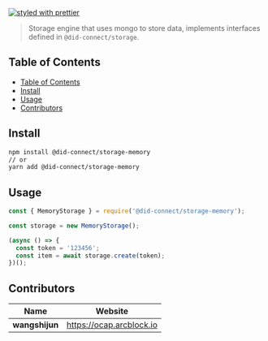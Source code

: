 [![styled with prettier](https://img.shields.io/badge/styled_with-prettier-ff69b4.svg)](https://github.com/prettier/prettier)

> Storage engine that uses mongo to store data, implements interfaces defined in `@did-connect/storage`.

## Table of Contents

- [Table of Contents](#table-of-contents)
- [Install](#install)
- [Usage](#usage)
- [Contributors](#contributors)

## Install

```sh
npm install @did-connect/storage-memory
// or
yarn add @did-connect/storage-memory
```

## Usage

```js
const { MemoryStorage } = require('@did-connect/storage-memory');

const storage = new MemoryStorage();

(async () => {
  const token = '123456';
  const item = await storage.create(token);
})();
```

## Contributors

| Name           | Website                    |
| -------------- | -------------------------- |
| **wangshijun** | <https://ocap.arcblock.io> |
